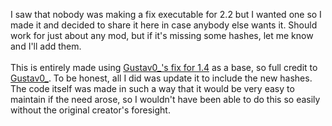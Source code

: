 I saw that nobody was making a fix executable for 2.2 but I wanted one so I made it and decided to share it here in case anybody else wants it. Should work for just about any mod, but if it's missing some hashes, let me know and I'll add them.<br><br>This is entirely made using <a href="https://gamebanana.com/tools/18446">Gustav0_'s fix for 1.4</a> as a base, so full credit to <a href="https://gamebanana.com/members/2890460">Gustav0_</a>. To be honest, all I did was update it to include the new hashes. The code itself was made in such a way that it would be very easy to maintain if the need arose, so I wouldn't have been able to do this so easily without the original creator's foresight.
